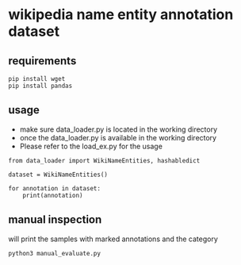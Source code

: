 # wikipedia name entity annotation dataset

## requirements
```
pip install wget
pip install pandas
```
## usage
- make sure data_loader.py is located in the working directory
- once the data_loader.py is available in the working directory
- Please refer to the load_ex.py for the usage

```
from data_loader import WikiNameEntities, hashabledict

dataset = WikiNameEntities()

for annotation in dataset:
    print(annotation)
```
## manual inspection

will print the samples with marked annotations and the category

```
python3 manual_evaluate.py
```
